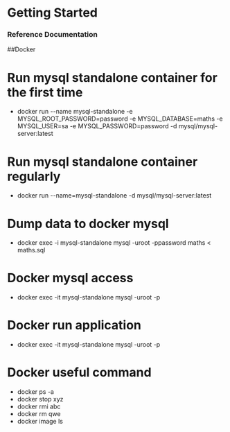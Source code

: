 # Getting Started

### Reference Documentation
##Docker
# Run mysql standalone container for the first time
- docker run --name mysql-standalone -e MYSQL_ROOT_PASSWORD=password -e MYSQL_DATABASE=maths -e MYSQL_USER=sa -e MYSQL_PASSWORD=password -d mysql/mysql-server:latest

# Run mysql standalone container regularly
- docker run --name=mysql-standalone -d mysql/mysql-server:latest

# Dump data to docker mysql
- docker exec -i  mysql-standalone mysql -uroot -ppassword maths < maths.sql

# Docker mysql access
- docker exec -it mysql-standalone mysql -uroot -p

# Docker run application
- docker exec -it mysql-standalone mysql -uroot -p

# Docker useful command
- docker ps -a
- docker stop xyz
- docker rmi abc
- docker rm qwe
- docker image ls